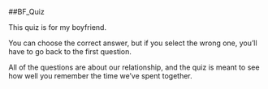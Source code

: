 ##BF_Quiz

This quiz is for my boyfriend.

You can choose the correct answer, but if you select the wrong one, you’ll have to go back to the first question.

All of the questions are about our relationship, and the quiz is meant to see how well you remember the time we’ve spent together.
